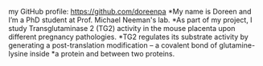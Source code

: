 my GitHub profile: https://github.com/doreenpa
*My name is Doreen and I’m a PhD student at Prof. Michael Neeman's lab.
*As part of my project, I study Transglutaminase 2 (TG2) activity in the mouse placenta upon different pregnancy pathologies.
*TG2 regulates its substrate activity by generating a post-translation modification – a covalent bond of glutamine-lysine inside *a protein and between two proteins.

